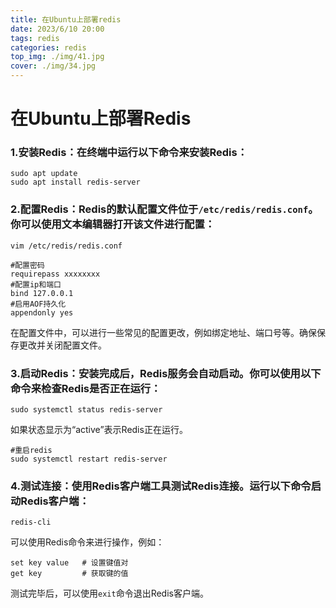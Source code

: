 ```yaml
---
title: 在Ubuntu上部署redis
date: 2023/6/10 20:00
tags: redis
categories: redis
top_img: ./img/41.jpg
cover: ./img/34.jpg
---
```




# 在Ubuntu上部署Redis

### 1.安装Redis：在终端中运行以下命令来安装Redis：

```
sudo apt update
sudo apt install redis-server
```

### 2.配置Redis：Redis的默认配置文件位于`/etc/redis/redis.conf`。你可以使用文本编辑器打开该文件进行配置：

```
vim /etc/redis/redis.conf
```
```
#配置密码
requirepass xxxxxxxx
#配置ip和端口
bind 127.0.0.1
#启用AOF持久化
appendonly yes
```

在配置文件中，可以进行一些常见的配置更改，例如绑定地址、端口号等。确保保存更改并关闭配置文件。

### 3.启动Redis：安装完成后，Redis服务会自动启动。你可以使用以下命令来检查Redis是否正在运行：

```
sudo systemctl status redis-server
```
如果状态显示为“active”表示Redis正在运行。

```
#重启redis
sudo systemctl restart redis-server
```

### 4.测试连接：使用Redis客户端工具测试Redis连接。运行以下命令启动Redis客户端：

```
redis-cli
```
可以使用Redis命令来进行操作，例如：
```
set key value   # 设置键值对
get key         # 获取键的值
```
测试完毕后，可以使用`exit`命令退出Redis客户端。





